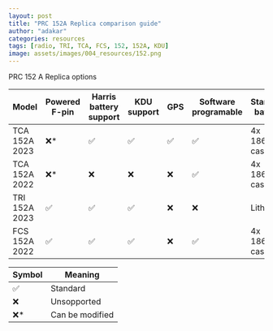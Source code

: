 ```yaml
---
layout: post
title: "PRC 152A Replica comparison guide"
author: "adakar"
categories: resources
tags: [radio, TRI, TCA, FCS, 152, 152A, KDU]
image: assets/images/004_resources/152.png
---
```


PRC 152 A Replica options

| Model				| Powered F-pin		| Harris battery support 		| KDU support 		| GPS 		| Software programable 		| Standard battery	|
|---				|---				|---							|---				|---		|---						|---				|	
| TCA 152A 2023 	|	❌*				| ✅							| ✅				| ✅		| ✅						| 4x 18650 in case	|	
| TCA 152A 2022 	|	❌*				| ❌							| ❌				| ❌		| ✅						| 4x 18650 in case	|	
| TRI 152A 2023 	|	✅				| ✅							| ✅				| ❌		| ❌						| Lithium 			|
| FCS 152A 2022 	|	✅				| ✅							| ✅				| ❌		| ✅						| 4x 18650 in case	|	



| Symbol | Meaning 					|
|---	|---						|
| ✅	| Standard					|
| ❌	| Unsopported 				|
| ❌*	| Can be modified			|
